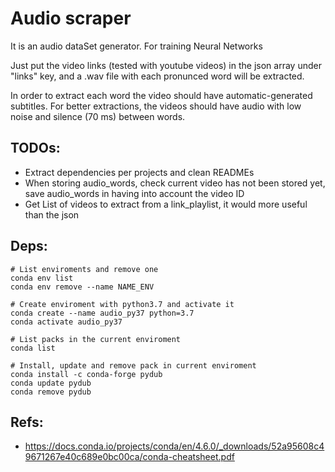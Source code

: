 # Audio scraper

It is an audio dataSet generator. For training Neural Networks

Just put the video links (tested with youtube videos) in the json array under "links" key, and a .wav file with each pronunced word will be extracted.

In order to extract each word the video should have automatic-generated subtitles.
For better extractions, the videos should have audio with low noise and silence (70 ms) between words. 

## TODOs: 
- Extract dependencies per projects and clean READMEs
- When storing audio_words, check current video has not been stored yet, save audio_words in having into account the video ID
- Get List of videos to extract from a link_playlist, it would more useful than the json

## Deps:
```
# List enviroments and remove one
conda env list
conda env remove --name NAME_ENV

# Create enviroment with python3.7 and activate it
conda create --name audio_py37 python=3.7
conda activate audio_py37

# List packs in the current enviroment
conda list

# Install, update and remove pack in current enviroment
conda install -c conda-forge pydub
conda update pydub
conda remove pydub
```

## Refs:

- https://docs.conda.io/projects/conda/en/4.6.0/_downloads/52a95608c49671267e40c689e0bc00ca/conda-cheatsheet.pdf